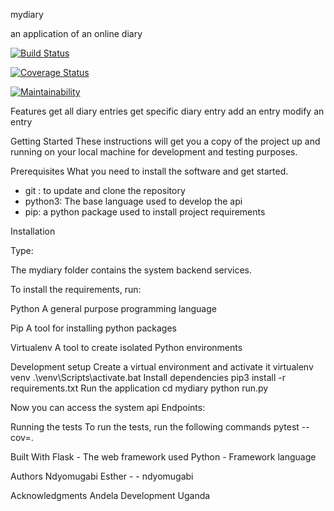 mydiary

an application of an online diary

[![Build Status](https://travis-ci.com/ndyomugabi/mydiary.svg?branch=all_diary_entries)](https://travis-ci.com/ndyomugabi/mydiary)

[![Coverage Status](https://coveralls.io/repos/github/ndyomugabi/mydiary/badge.svg?branch=all_diary_entries)](https://coveralls.io/github/ndyomugabi/mydiary?branch=all_diary_entries)

[![Maintainability](https://api.codeclimate.com/v1/badges/6a47e2183dbf02f1e85d/maintainability)](https://codeclimate.com/github/ndyomugabi/mydiary/maintainability)


Features
get all diary entries
get specific diary entry
add an entry
modify an entry

Getting Started
These instructions will get you a copy of the project up and running on your local machine for development and testing purposes.

Prerequisites
What you need to install the software and get started.

- git : to update and clone the repository
- python3: The base language used to develop the api
- pip: a python package used to install project requirements

Installation

Type:

The mydiary folder contains the system backend services.

To install the requirements, run:

Python A general purpose programming language

Pip A tool for installing python packages

Virtualenv A tool to create isolated Python environments

Development setup
Create a virtual environment and activate it
 virtualenv venv
 .\venv\Scripts\activate.bat
Install dependencies
pip3 install -r requirements.txt
Run the application
cd mydiary
python run.py

Now you can access the system api Endpoints:



Running the tests
To run the tests, run the following commands
pytest --cov=.

Built With
Flask - The web framework used
Python - Framework language

Authors
Ndyomugabi Esther - - ndyomugabi

Acknowledgments
Andela Development Uganda